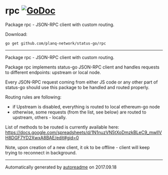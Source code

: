# rpc [![GoDoc](https://godoc.org/github.com/planq-network/status-go/rpc?status.png)](https://godoc.org/github.com/planq-network/status-go/rpc)
Package rpc - JSON-RPC client with custom routing.

Download:
```shell
go get github.com/planq-network/status-go/rpc
```

* * *
Package rpc - JSON-RPC client with custom routing.

Package rpc implements status-go JSON-RPC client and handles
requests to different endpoints: upstream or local node.

Every JSON-RPC request coming from either JS code or any other part
of status-go should use this package to be handled and routed properly.

Routing rules are following:

- if Upstream is disabled, everything is routed to local ethereum-go node
- otherwise, some requests (from the list, see below) are routed to upstream, others - locally.

List of methods to be routed is currently available here: https://docs.google.com/spreadsheets/d/1N1nuzVN5tXoDmzkBLeC9_mwIlVH8DGF7YD2XwxA8BAE/edit#gid=0

Note, upon creation of a new client, it ok to be offline - client will keep trying to reconnect in background.



* * *
Automatically generated by [autoreadme](https://github.com/jimmyfrasche/autoreadme) on 2017.09.18
